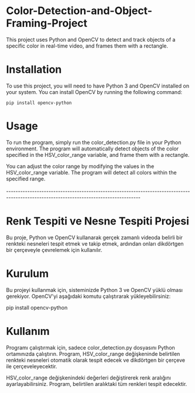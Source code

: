 # Color-Detection-and-Object-Framing-Project
This project uses Python and OpenCV to detect and track objects of a specific color in real-time video, and frames them with a rectangle.
<br>
# Installation

To use this project, you will need to have Python 3 and OpenCV installed on your system. You can install OpenCV by running the following command:

 ` pip install opencv-python ` 
# Usage

To run the program, simply run the color_detection.py file in your Python environment. The program will automatically detect objects of the color specified in the HSV_color_range variable, and frame them with a rectangle.

You can adjust the color range by modifying the values in the HSV_color_range variable. The program will detect all colors within the specified range.
<br><br> <a>---------------------------------------------------------------------------------------------------------------------------------------</a><br>


# Renk Tespiti ve Nesne Tespiti Projesi

Bu proje, Python ve OpenCV kullanarak gerçek zamanlı videoda belirli bir renkteki nesneleri tespit etmek ve takip etmek, ardından onları dikdörtgen bir çerçeveyle çevrelemek için kullanılır.

# Kurulum

Bu projeyi kullanmak için, sisteminizde Python 3 ve OpenCV yüklü olması gerekiyor. OpenCV'yi aşağıdaki komutu çalıştırarak yükleyebilirsiniz:

pip install opencv-python

# Kullanım

Programı çalıştırmak için, sadece color_detection.py dosyasını Python ortamınızda çalıştırın. Program, HSV_color_range değişkeninde belirtilen renkteki nesneleri otomatik olarak tespit edecek ve dikdörtgen bir çerçeve ile çerçeveleyecektir.

HSV_color_range değişkenindeki değerleri değiştirerek renk aralığını ayarlayabilirsiniz. Program, belirtilen aralıktaki tüm renkleri tespit edecektir.
